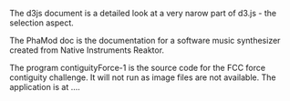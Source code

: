 The d3js document is a detailed look at a very narow part of d3.js - the selection aspect.

The PhaMod doc is the documentation for a software music synthesizer created from Native Instruments Reaktor.

The program contiguityForce-1 is the source code for the FCC force contiguity challenge. It will not run as image files are not available. The application is at ....
